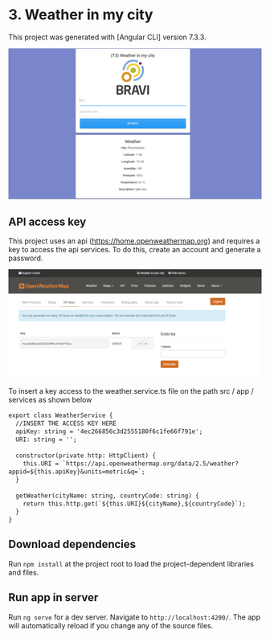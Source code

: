 # 3. Weather in my city

This project was generated with [Angular CLI] version 7.3.3.

![](doc/view-T3.png)

## API access key
This project uses an api (https://home.openweathermap.org) and requires a key to access the api services. To do this, create an account and generate a password.

![](doc/view_apikey.png)

To insert a key access to the weather.service.ts file on the path src / app / services as shown below

```
export class WeatherService {
  //INSERT THE ACCESS KEY HERE
  apiKey: string = '4ec266856c3d2555180f6c1fe66f791e';
  URI: string = '';

  constructor(private http: HttpClient) {
    this.URI = `https://api.openweathermap.org/data/2.5/weather?appid=${this.apiKey}&units=metric&q=`;
  }

  getWeather(cityName: string, countryCode: string) {
    return this.http.get(`${this.URI}${cityName},${countryCode}`);
  }
}
```

## Download dependencies

Run `npm install` at the project root to load the project-dependent libraries and files.

## Run app in server

Run `ng serve` for a dev server. Navigate to `http://localhost:4200/`. The app will automatically reload if you change any of the source files.

